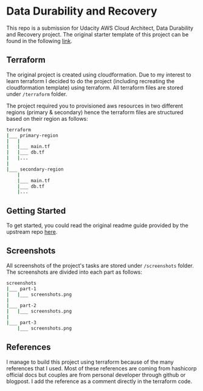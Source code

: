 # Data Durability and Recovery

This repo is a submission for Udacity AWS Cloud Architect, Data Durability and Recovery project. The original starter template of this project can be found in the following [link](https://github.com/udacity/nd063-c2-design-for-availability-resilience-reliability-replacement-project-starter-template).

## Terraform

The original project is created using cloudformation. Due to my interest to learn terraform I decided to do the project (including recreating the cloudformation template) using terraform. All terraform files are stored under `/terraform` folder.

The project required you to provisioned aws resources in two different regions (primary & secondary) hence the terraform files are structured based on their region as follows:

```bash
terraform
|___ primary-region
|   |
|   |___ main.tf
|   |___ db.tf
|   |...
|
|___ secondary-region
    |
    |___ main.tf
    |___ db.tf
    |...
```

## Getting Started

To get started, you could read the original readme guide provided by the upstream repo [here](https://github.com/abiwinanda/nd063-c2-design-for-availability-resilience-reliability-replacement-project/blob/master/GETTING_STARTED.md).

## Screenshots

All screenshots of the project's tasks are stored under `/screenshots` folder. The screenshots are divided into each part as follows:

```bash
screenshots
|___ part-1
|   |___ screenshots.png
|
|___ part-2
|   |___ screenshots.png
|
|___ part-3
    |___ screenshots.png
```

## References

I manage to build this project using terraform because of the many references that I used. Most of these references are coming from
hashicorp official docs but couples are from personal developer through github or blogpost. I add the reference as a comment directly
in the terraform code.
